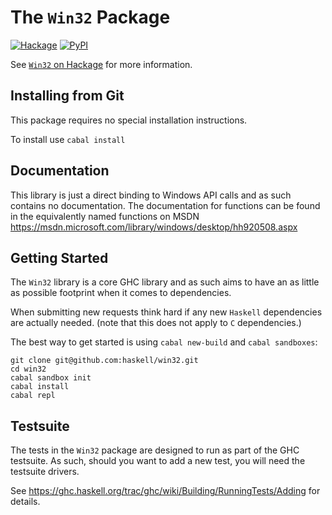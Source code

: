 The `Win32` Package
=====================

[![Hackage](https://img.shields.io/hackage/v/Win32.svg)](https://hackage.haskell.org/package/Win32) [![PyPI](https://img.shields.io/pypi/l/Django.svg)]()

See [`Win32` on Hackage](http://hackage.haskell.org/package/Win32) for
more information.

Installing from Git
-------------------

This package requires no special installation instructions.

To install use `cabal install`

Documentation
-------------------
This library is just a direct binding to Windows API calls and
as such contains no documentation. The documentation for functions
can be found in the equivalently named functions on MSDN 
https://msdn.microsoft.com/library/windows/desktop/hh920508.aspx

Getting Started
---------------
The `Win32` library is a core GHC library and as such aims to have an
as little as possible footprint when it comes to dependencies.

When submitting new requests think hard if any new `Haskell` dependencies are
actually needed. (note that this does not apply to `C` dependencies.)

The best way to get started is using `cabal new-build` and `cabal sandboxes`:

```
git clone git@github.com:haskell/win32.git
cd win32
cabal sandbox init
cabal install
cabal repl
```

Testsuite
---------
The tests in the `Win32` package are designed to run as part of the GHC testsuite.
As such, should you want to add a new test, you will need the testsuite drivers.

See https://ghc.haskell.org/trac/ghc/wiki/Building/RunningTests/Adding for details.
